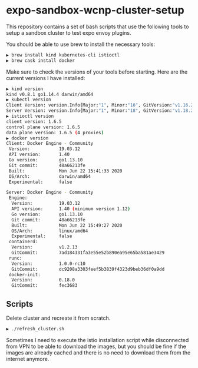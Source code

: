 # expo-sandbox-wcnp-cluster-setup

This repository contains a set of bash scripts that use the following tools to setup a sandbox cluster to test expo envoy plugins.

You should be able to use brew to install the necessary tools:

```bash
▶ brew install kind kubernetes-cli istioctl
▶ brew cask install docker
```

Make sure to check the versions of your tools before starting. Here are the current versions I have installed:

```bash
▶ kind version
kind v0.8.1 go1.14.4 darwin/amd64
▶ kubectl version
Client Version: version.Info{Major:"1", Minor:"16", GitVersion:"v1.16.2", GitCommit:"c97fe5036ef3df2967d086711e6c0c405941e14b", GitTreeState:"clean", BuildDate:"2019-10-15T23:43:08Z", GoVersion:"go1.12.10", Compiler:"gc", Platform:"darwin/amd64"}
Server Version: version.Info{Major:"1", Minor:"18", GitVersion:"v1.18.2", GitCommit:"52c56ce7a8272c798dbc29846288d7cd9fbae032", GitTreeState:"clean", BuildDate:"2020-04-30T20:19:45Z", GoVersion:"go1.13.9", Compiler:"gc", Platform:"linux/amd64"}
▶ istioctl version
client version: 1.6.5
control plane version: 1.6.5
data plane version: 1.6.5 (4 proxies)
▶ docker version
Client: Docker Engine - Community
 Version:           19.03.12
 API version:       1.40
 Go version:        go1.13.10
 Git commit:        48a66213fe
 Built:             Mon Jun 22 15:41:33 2020
 OS/Arch:           darwin/amd64
 Experimental:      false

Server: Docker Engine - Community
 Engine:
  Version:          19.03.12
  API version:      1.40 (minimum version 1.12)
  Go version:       go1.13.10
  Git commit:       48a66213fe
  Built:            Mon Jun 22 15:49:27 2020
  OS/Arch:          linux/amd64
  Experimental:     false
 containerd:
  Version:          v1.2.13
  GitCommit:        7ad184331fa3e55e52b890ea95e65ba581ae3429
 runc:
  Version:          1.0.0-rc10
  GitCommit:        dc9208a3303feef5b3839f4323d9beb36df0a9dd
 docker-init:
  Version:          0.18.0
  GitCommit:        fec3683
```

## Scripts

Delete cluster and recreate it from scratch. 

```bash
▶ ./refresh_cluster.sh
```

Sometimes I need to execute the istio installation script while disconnected from VPN to be able to download the images, but you should be fine if the images are already cached and there is no need to download them from the internet anymore.
